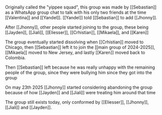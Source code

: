 Originally called the "yippee squad", this group was made by [[Sebastian]] as a WhatsApp group chat to talk with his only two friends at the time [[Valentina]] and [[Yandel]].
[[Yandel]] told [[Sebastian]] to add [[Jhonny]].

After [[Jhonny]], other people started joining to the group, these being [[Jayden]], [[Jiali]], [[Eliesser]], [[Crhistian]], [[Mikaela]], and [[Karen]]

The group eventually started dissolving when [[Crhistian]] moved to Chicago, then [[Sebastian]] left it to join the [[main group of 2024-2025]], [[Mikaela]] moved to New Jersey, and lastly [[Karen]] moved back to Colombia.

Then [[Sebastian]] left because he was really unhappy with the remaining people of the group, since they were bullying him since they got into the group

On may 23th 2025 [[Jhonny]] started considering abandoning the group because of how [[Jayden]] and [[Jiali]] were treating him around that time

The group still exists today, only conformed by [[Eliesser]], [[Jhonny]], [[Jiali]] and [[Jayden]].